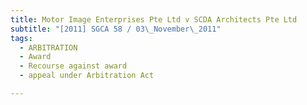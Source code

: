 ```yaml
---
title: Motor Image Enterprises Pte Ltd v SCDA Architects Pte Ltd 
subtitle: "[2011] SGCA 58 / 03\_November\_2011"
tags:
  - ARBITRATION
  - Award
  - Recourse against award
  - appeal under Arbitration Act

---
```



